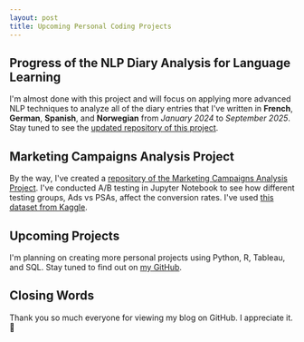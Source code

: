 ```yaml
---
layout: post
title: Upcoming Personal Coding Projects
---
```


## Progress of the NLP Diary Analysis for Language Learning
I'm almost done with this project and will focus on applying more advanced NLP techniques to analyze all of the diary entries that I've written in <strong>French</strong>, <strong>German</strong>, <strong>Spanish</strong>, and <strong>Norwegian</strong> from <em>January 2024</em> to <em>September 2025</em>. Stay tuned to see the [updated repository of this project](https://github.com/hgbidon/NLP-Diary-Analysis-for-Language-Learning).

## Marketing Campaigns Analysis Project
By the way, I've created a [repository of the Marketing Campaigns Analysis Project](https://github.com/hgbidon/Marketing-Campaigns-Analysis). I've conducted A/B testing in Jupyter Notebook to see how different testing groups, Ads vs PSAs, affect the conversion rates. I've used [this dataset from Kaggle](https://www.kaggle.com/datasets/faviovaz/marketing-ab-testing).

## Upcoming Projects
I'm planning on creating more personal projects using Python, R, Tableau, and SQL. Stay tuned to find out on [my GitHub](https://github.com/hgbidon/). 

## Closing Words 
Thank you so much everyone for viewing my blog on GitHub. I appreciate it. 💞️

